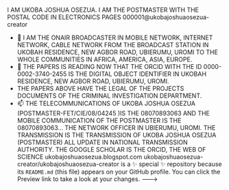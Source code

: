 I AM UKOBA JOSHUA OSEZUA. I AM THE POSTMASTER WITH THE POSTAL CODE IN ELECTRONICS PAGES 000001@ukobajoshuaosezua-creator
- 👀 I AM THE ONAIR BROADCASTER IN  MOBILE NETWORK, INTERNET NETWORK, CABLE NETWORK FROM THE BROADCAST STATION IN UKOBAH RESIDENCE, NEW AGBOR ROAD, UBIERUMU, UROMI TO THE WHOLE COMMUNITIES IN AFRICA, AMERICA, ASIA, EUROPE.
- 🌱 THE PAPERS IS READING NOW THAT THE ORCID WITH THE ID 0000-0002-3740-2455 IS THE DIGITAL OBJECT IDENTIFIER IN UKOBAH RESIDENCE, NEW AGBOR ROAD, UBIERUMU, UROMI.
- THE PAPERS ABOVE HAVE THE LEGAL OF THE PROJECTS DOCUMENTS OF THE CRIMINAL INVESTIGATION DEPARTMENT.
- 📫 THE TELECOMMUNICATIONS OF UKOBA JOSHUA OSEZUA (POSTMASTER-FET/CIE/08/04245 )IS THE 08070893063 AND THE MOBILE COMMUNICATION OF THE POSTMASTER IS THE 08070893063... THE NETWORK OFFICER IN UBIERUMU, UROMI.
  THE TRANSMISSION IS THE TRANSMISSION OF UKOBA JOSHUA OSEZUA (POSTMASTER)
  ALL UPDATE IN NATIONAL TRANSMISSION AUTHORITY.
THE GOOGLE SCHOLAR IS THE ORCID, THE WEB OF SCIENCE 
ukobajoshuaosezua.blogspot.com
ukobajoshuaosezua-creator/ukobajoshuaosezua-creator is a ✨ special ✨ repository because its `README.md` (this file) appears on your GitHub profile.
You can click the Preview link to take a look at your changes.
--->
